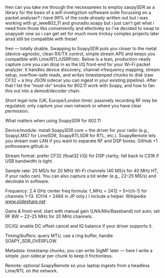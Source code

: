 fren can you take me through the necessareies to employ saopySDR as a library for the basis of a wifi invetigztion softweare suite focussing on a packet analyser? i have 99% of the code already written out but i was working with gr_ieee802_11 and gnuradio.soapy but i just can't get what i need from those libs conveniently and efectivley so i've decided to swap to soapysdr _now_ so i can get set for much more tricksy complex projects later ansd still be compatible with these!


fren — totally doable. Swapping to SoapySDR puts you closer to the metal (device-agnostic, clean RX/TX control, simple stream API) and keeps you compatible with Lime/RTL/USRP/etc. Below is a lean, production-ready capture core you can drop in as the I/Q front-end for your Wi-Fi packet analyzer. It handles device discovery, channel→frequency mapping, stream setup, overflow-safe reads, and writes timestamped chunks to disk (raw CF32 + a tiny JSON sidecar you can ingest in your existing pipeline). After that I list the “must-do” knobs for 802.11 work with Soapy, and how to fan this out into a demod/decoder chain.

Short legal note (UK, Europe/London time): passively recording RF may be regulated; only capture your own network or where you have clear permission.

What matters when using SoapySDR for 802.11

Device/module: install SoapySDR core + the driver for your radio (e.g., SoapyLMS7 for LimeSDR, SoapyRTLSDR for RTL, etc.). SoapyRemote lets you stream over LAN if you want to separate RF and DSP boxes. 
GitHub
+1
pothosware.github.io

Stream format: prefer CF32 (float32 I/Q) for DSP clarity; fall back to CS16 if USB bandwidth is tight.

Sample rate: 20 MS/s for 20 MHz Wi-Fi channels (40 MS/s for 40 MHz HT, if your radio can). You can also capture a bit wider (e.g., 22–25 MS/s) and decimate in software.

Frequency: 2.4 GHz center freq formula: f_MHz = 2412 + 5*(ch-1) for channels 1–13. (Ch14 = 2484 in JP only.) I include a helper. 
Wikipedia
www.slideshare.net

Gains & front-end: start with manual gain (LNA/Mix/Baseband) not auto; set RF BW ~ 22–25 MHz for 20 MHz channels.

DC/IQ: enable DC offset cancel and IQ balance if your driver supports it.

Timing/buffers: query MTU, use a ring buffer, handle SOAPY_SDR_OVERFLOW.

Metadata: timestamp chunks; you can write SigMF later — here I write a simple .json sidecar per chunk to keep it frictionless.

Remote: optional SoapyRemote so your laptop ingests from a headless Lime/RTL on the network.